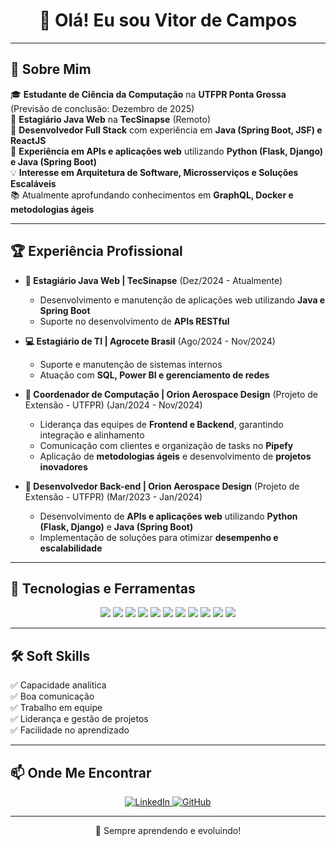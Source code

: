 <h1 align="center">👋 Olá! Eu sou Vitor de Campos </h1>

---

## 📍 Sobre Mim  
🎓 **Estudante de Ciência da Computação** na **UTFPR Ponta Grossa** (Previsão de conclusão: Dezembro de 2025)  
💼 **Estagiário Java Web** na **TecSinapse** (Remoto)  
🚀 **Desenvolvedor Full Stack** com experiência em **Java (Spring Boot, JSF) e ReactJS**  
🔹 **Experiência em APIs e aplicações web** utilizando **Python (Flask, Django) e Java (Spring Boot)**  
💡 **Interesse em Arquitetura de Software, Microsserviços e Soluções Escaláveis**  
📚 Atualmente aprofundando conhecimentos em **GraphQL, Docker e metodologias ágeis**  

---

## 🏆 Experiência Profissional  

- **💼 Estagiário Java Web | TecSinapse** (Dez/2024 - Atualmente)  
  - Desenvolvimento e manutenção de aplicações web utilizando **Java e Spring Boot**  
  - Suporte no desenvolvimento de **APIs RESTful**  

- **💻 Estagiário de TI | Agrocete Brasil** (Ago/2024 - Nov/2024)  
  - Suporte e manutenção de sistemas internos  
  - Atuação com **SQL, Power BI e gerenciamento de redes**  

- **🚀 Coordenador de Computação | Orion Aerospace Design** (Projeto de Extensão - UTFPR) (Jan/2024 - Nov/2024)  
  - Liderança das equipes de **Frontend e Backend**, garantindo integração e alinhamento  
  - Comunicação com clientes e organização de tasks no **Pipefy**  
  - Aplicação de **metodologias ágeis** e desenvolvimento de **projetos inovadores**  

- **🔧 Desenvolvedor Back-end | Orion Aerospace Design** (Projeto de Extensão - UTFPR) (Mar/2023 - Jan/2024)  
  - Desenvolvimento de **APIs e aplicações web** utilizando **Python (Flask, Django)** e **Java (Spring Boot)**  
  - Implementação de soluções para otimizar **desempenho e escalabilidade**  

---

## 🚀 Tecnologias e Ferramentas  

<div align="center">
  <img src="https://img.shields.io/badge/Java-007396?style=for-the-badge&logo=java&logoColor=white">
  <img src="https://img.shields.io/badge/Spring%20Boot-6DB33F?style=for-the-badge&logo=spring&logoColor=white">
  <img src="https://img.shields.io/badge/JSF-323330?style=for-the-badge&logo=java&logoColor=white">
  <img src="https://img.shields.io/badge/React-61DAFB?style=for-the-badge&logo=react&logoColor=black">
  <img src="https://img.shields.io/badge/Python-3776AB?style=for-the-badge&logo=python&logoColor=white">
  <img src="https://img.shields.io/badge/Flask-000000?style=for-the-badge&logo=flask&logoColor=white">
  <img src="https://img.shields.io/badge/Django-092E20?style=for-the-badge&logo=django&logoColor=white">
  <img src="https://img.shields.io/badge/PostgreSQL-316192?style=for-the-badge&logo=postgresql&logoColor=white">
  <img src="https://img.shields.io/badge/GraphQL-E10098?style=for-the-badge&logo=graphql&logoColor=white">
  <img src="https://img.shields.io/badge/Git-F05032?style=for-the-badge&logo=git&logoColor=white">
  <img src="https://img.shields.io/badge/Docker-2496ED?style=for-the-badge&logo=docker&logoColor=white">
</div>

---

## 🛠️ Soft Skills  

✅ Capacidade analítica  
✅ Boa comunicação  
✅ Trabalho em equipe  
✅ Liderança e gestão de projetos  
✅ Facilidade no aprendizado  

---

## 📫 Onde Me Encontrar  

<div align="center">
  <a href="https://www.linkedin.com/in/vitorcampos15">
    <img src="https://img.shields.io/badge/LinkedIn-blue?style=for-the-badge&logo=linkedin" alt="LinkedIn">
  </a>
  <a href="https://github.com/seu-usuario">
    <img src="https://img.shields.io/badge/GitHub-black?style=for-the-badge&logo=github" alt="GitHub">
  </a>
</div>

---

<p align="center">🚀 Sempre aprendendo e evoluindo!</p>
